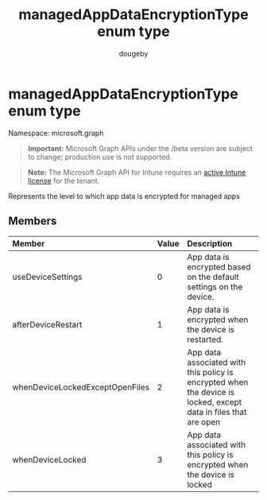 ﻿---
title: "managedAppDataEncryptionType enum type"
description: "Represents the level to which app data is encrypted for managed apps"
author: "dougeby"
localization_priority: Normal
ms.prod: "intune"
doc_type: enumPageType
---

# managedAppDataEncryptionType enum type

Namespace: microsoft.graph

> **Important:** Microsoft Graph APIs under the /beta version are subject to change; production use is not supported.

> **Note:** The Microsoft Graph API for Intune requires an [active Intune license](https://go.microsoft.com/fwlink/?linkid=839381) for the tenant.

Represents the level to which app data is encrypted for managed apps

## Members

| Member                          | Value | Description                                                                                                     |
| :------------------------------ | :---- | :-------------------------------------------------------------------------------------------------------------- |
| useDeviceSettings               | 0     | App data is encrypted based on the default settings on the device.                                              |
| afterDeviceRestart              | 1     | App data is encrypted when the device is restarted.                                                             |
| whenDeviceLockedExceptOpenFiles | 2     | App data associated with this policy is encrypted when the device is locked, except data in files that are open |
| whenDeviceLocked                | 3     | App data associated with this policy is encrypted when the device is locked                                     |
